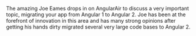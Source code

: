 The amazing Joe Eames drops in on AngularAir to discuss a very important topic, migrating your
app from Angular 1 to Angular 2. Joe has been at the forefront of innovation in this area and
has many strong opinions after getting his hands dirty migrated several very large code bases
to Angular 2.